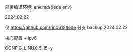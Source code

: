 部署编译环境: env.md/{lede env}

2024.02.22

仅 https://github.com/rin0612/lede 分支 backup.2024.02.22

核心配置 + ipv6

CONFIG_LINUX_5_15=y
